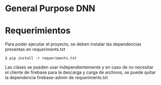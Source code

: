 # General Purpose DNN

# Requerimientos

Para poder ejecutar el proyecto, se deben instalar las dependencias presentas en requeriments.txt
```
$ pip install -r requeriments.txt
```

Las clases se pueden usar independientemente y en caso de no necesitar el cliente de firebase para la descarga y carga de archivos, se puede quitar la dependencia firebase-admin de requeriments.txt



